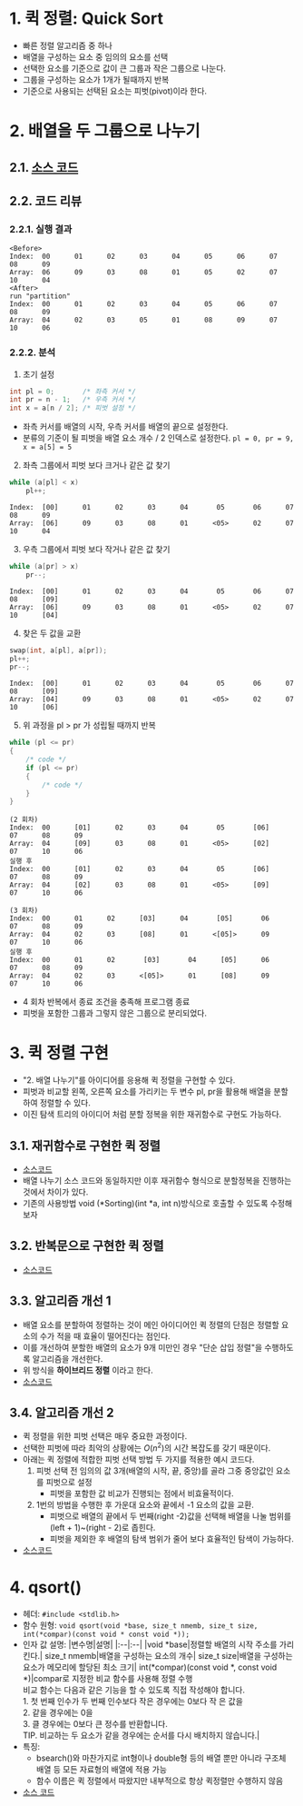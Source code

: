 # 1. 퀵 정렬: Quick Sort

- 빠른 정렬 알고리즘 중 하나
- 배열을 구성하는 요소 중 임의의 요소를 선택
- 선택한 요소를 기준으로 값이 큰 그룹과 작은 그룹으로 나눈다.
- 그룹을 구성하는 요소가 1개가 될때까지 반복
- 기준으로 사용되는 선택된 요소는 피벗(pivot)이라 한다.

# 2. 배열을 두 그룹으로 나누기

## 2.1. [소스 코드](../../../source/DSNA/Sorting/includeSorting.c#L369)

## 2.2. 코드 리뷰

### 2.2.1. 실행 결과

```
<Before>
Index:  00      01      02      03      04      05      06      07      08      09
Array:  06      09      03      08      01      05      02      07      10      04
<After>
run "partition"
Index:  00      01      02      03      04      05      06      07      08      09
Array:  04      02      03      05      01      08      09      07      10      06

```

### 2.2.2. 분석

1. 초기 설정

```c
int pl = 0;       /* 좌측 커서 */
int pr = n - 1;   /* 우측 커서 */
int x = a[n / 2]; /* 피벗 설정 */
```

- 좌측 커서를 배열의 시작, 우측 커서를 배열의 끝으로 설정한다.
- 분류의 기준이 될 피벗을 배열 요소 개수 / 2 인덱스로 설정한다.
  `pl = 0, pr = 9, x = a[5] = 5`

2. 좌측 그룹에서 피벗 보다 크거나 같은 값 찾기

```c
while (a[pl] < x)
    pl++;
```

```
Index:  [00]      01      02      03      04       05       06      07      08      09
Array:  [06]      09      03      08      01      <05>      02      07      10      04
```

3. 우측 그룹에서 피벗 보다 작거나 같은 값 찾기

```c
while (a[pr] > x)
    pr--;
```

```
Index:  [00]      01      02      03      04       05       06      07      08      [09]
Array:  [06]      09      03      08      01      <05>      02      07      10      [04]
```

4. 찾은 두 값을 교환

```c
swap(int, a[pl], a[pr]);
pl++;
pr--;
```

```
Index:  [00]      01      02      03      04       05       06      07      08      [09]
Array:  [04]      09      03      08      01      <05>      02      07      10      [06]
```

5. 위 과정을 pl > pr 가 성립될 때까지 반복

```c
while (pl <= pr)
{
    /* code */
    if (pl <= pr)
    {
        /* code */
    }
}
```

```
(2 회차)
Index:  00      [01]      02      03      04       05       [06]      07      08      09
Array:  04      [09]      03      08      01      <05>      [02]      07      10      06
실행 후
Index:  00      [01]      02      03      04       05       [06]      07      08      09
Array:  04      [02]      03      08      01      <05>      [09]      07      10      06
```

```
(3 회차)
Index:  00      01      02      [03]      04       [05]       06      07      08      09
Array:  04      02      03      [08]      01      <[05]>      09      07      10      06
실행 후
Index:  00      01      02       [03]       04      [05]      06      07      08      09
Array:  04      02      03      <[05]>      01      [08]      09      07      10      06
```

- 4 회차 반복에서 종료 조건을 충족해 프로그램 종료
- 피벗을 포함한 그룹과 그렇지 않은 그룹으로 분리되었다.

# 3. 퀵 정렬 구현

- "2. 배열 나누기"를 아이디어를 응용해 퀵 정렬을 구현할 수 있다.
- 피벗과 비교할 왼쪽, 오른쪽 요소를 가리키는 두 변수 pl, pr을 활용해 배열을 분할하여 정렬할 수 있다.
- 이진 탐색 트리의 아이디어 처럼 분할 정복을 위한 재귀함수로 구현도 가능하다.

## 3.1. 재귀함수로 구현한 퀵 정렬

- [소스코드](../../../source/DSNA/Sorting/includeSorting.c#L398)
- 배열 나누기 소스 코드와 동일하지만 이후 재귀함수 형식으로 분할정복을 진행하는 것에서 차이가 있다.
- 기존의 사용방법 void (*Sorting)(int *a, int n)방식으로 호출할 수 있도록 수정해 보자

## 3.2. 반복문으로 구현한 퀵 정렬

- [소스코드](../../../source/DSNA/Sorting/includeSorting.c#L456)

## 3.3. 알고리즘 개선 1

- 배열 요소를 분할하여 정렬하는 것이 메인 아이디어인 퀵 정렬의 단점은 정렬할 요소의 수가 적을 때 효율이 떨어진다는 점인다.
- 이를 개선하여 분할한 배열의 요소가 9개 미만인 경우 "단순 삽입 정렬"을 수행하도록 알고리즘을 개선한다.
- 위 방식을 **하이브리드 정렬** 이라고 한다.
- [소스코드](../../../source/DSNA/Sorting/includeSorting.c#L518)

## 3.4. 알고리즘 개선 2

- 퀵 정렬을 위한 피벗 선택은 매우 중요한 과정이다.
- 선택한 피벗에 따라 최악의 상황에는 $O(n^2)$의 시간 복잡도를 갖기 때문이다.
- 아래는 퀵 정렬에 적합한 피벗 선택 방법 두 가지를 적용한 예시 코드다.
  1. 피벗 선택 전 임의의 값 3개(배열의 시작, 끝, 중앙)를 골라 그중 중앙값인 요소를 피벗으로 설정
     - 피벗을 포함한 값 비교가 진행되는 점에서 비효율적이다.
  2. 1번의 방법을 수행한 후 가운대 요소와 끝에서 -1 요소의 값을 교환.
     - 피벗으로 배열의 끝에서 두 번째(right -2)값을 선택해 배열을 나눌 범위를 (left + 1)~(right - 2)로 좁힌다.
     - 피벗을 제외한 후 배열의 탐색 범위가 줄어 보다 효율적인 탐색이 가능하다.
- [소스코드](../../../source/DSNA/Sorting/includeSorting.c#L595)

# 4. qsort()

- 헤더: `#include <stdlib.h>`
- 함수 원형: `void qsort(void *base, size_t nmemb, size_t size, int(*compar)(const void * const void *));`
- 인자 값 설명:
  |변수명|설명|
  |:--|:--|
  |void *base|정렬할 배열의 시작 주소를 가리킨다.|
  size_t nmemb|배열을 구성하는 요소의 개수|
  size_t size|배열을 구성하는 요소가 메모리에 할당된 최소 크기|
  int(*compar)(const void *, const void *)|compar로 지정한 비교 함수를 사용해 정렬 수행<br/>비교 함수는 다음과 같은 기능을 할 수 있도록 직접 작성해야 합니다.<br/> 1. 첫 번째 인수가 두 번째 인수보다 작은 경우에는 0보다 작 은 값을<br/> 2. 같을 경우에는 0을<br/> 3. 클 경우에는 0보다 큰 정수를 반환합니다.<br/>TIP. 비교하는 두 요소가 같을 경우에는 순서를 다시 배치하지 않습니다.|
- 특징:
  - bsearch()와 마찬가지로 int형이나 double형 등의 배열 뿐만 아니라 구조체 배열 등 모든 자료형의 배열에 적용 가능
  - 함수 이름은 퀵 정렬에서 따왔지만 내부적으로 항상 퀵정렬만 수행하지 않음
- [소스 코드](../../../source/DSNA/Sorting/includeSorting.c#L759)